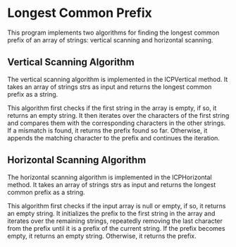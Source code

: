 # Longest Common Prefix

This program implements two algorithms for finding the longest common prefix of an array of strings: vertical scanning and horizontal scanning.
## Vertical Scanning Algorithm

The vertical scanning algorithm is implemented in the lCPVertical method. It takes an array of strings strs as input and returns the longest common prefix as a string.

This algorithm first checks if the first string in the array is empty, if so, it returns an empty string. It then iterates over the characters of the first string and compares them with the corresponding characters in the other strings. If a mismatch is found, it returns the prefix found so far. Otherwise, it appends the matching character to the prefix and continues the iteration.
## Horizontal Scanning Algorithm

The horizontal scanning algorithm is implemented in the lCPHorizontal method. It takes an array of strings strs as input and returns the longest common prefix as a string.

This algorithm first checks if the input array is null or empty, if so, it returns an empty string. It initializes the prefix to the first string in the array and iterates over the remaining strings, repeatedly removing the last character from the prefix until it is a prefix of the current string. If the prefix becomes empty, it returns an empty string. Otherwise, it returns the prefix.
